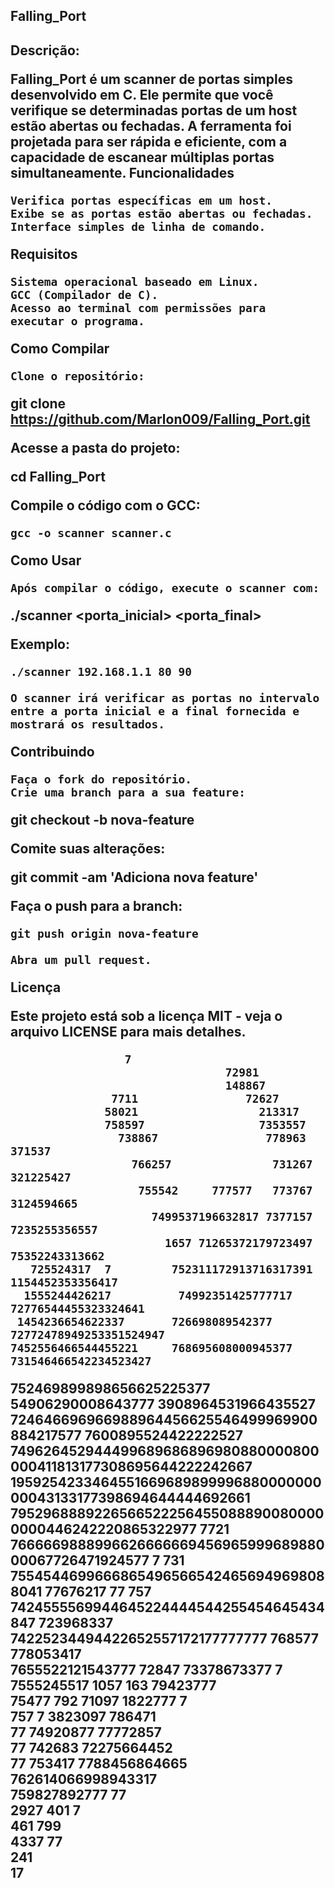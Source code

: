 <H2>Falling_Port<H2
                                       
                                                                                                                                                                            
Descrição:

Falling_Port é um scanner de portas simples desenvolvido em C. Ele permite que você verifique se determinadas portas de um host estão abertas ou fechadas. A ferramenta foi projetada para ser rápida e eficiente, com a capacidade de escanear múltiplas portas simultaneamente.
Funcionalidades

    Verifica portas específicas em um host.
    Exibe se as portas estão abertas ou fechadas.
    Interface simples de linha de comando.

Requisitos

    Sistema operacional baseado em Linux.
    GCC (Compilador de C).
    Acesso ao terminal com permissões para executar o programa.

Como Compilar

    Clone o repositório:

git clone https://github.com/Marlon009/Falling_Port.git

Acesse a pasta do projeto:

cd Falling_Port

Compile o código com o GCC:

    gcc -o scanner scanner.c

Como Usar

    Após compilar o código, execute o scanner com:

./scanner <endereco IP> <porta_inicial> <porta_final>

Exemplo:

    ./scanner 192.168.1.1 80 90

    O scanner irá verificar as portas no intervalo entre a porta inicial e a final fornecida e mostrará os resultados.

Contribuindo

    Faça o fork do repositório.
    Crie uma branch para a sua feature:

git checkout -b nova-feature

Comite suas alterações:

git commit -am 'Adiciona nova feature'

Faça o push para a branch:

    git push origin nova-feature

    Abra um pull request.

Licença

Este projeto está sob a licença MIT - veja o arquivo LICENSE para mais detalhes.



                     7                                  
                                    72981                             
                                    148867                            
                   7711                72627                          
                  58021                  213317                       
                  758597                 7353557                      
                    738867                778963       371537         
                      766257               731267     321225427       
                       755542     777577   773767    3124594665       
                         7499537196632817 7377157   7235255356557     
                           1657 71265372179723497  75352243313662     
       725524317  7         752311172913716317391  1154452353356417   
      1555244426217          74992351425777717 72776544455323324641   
     1454236654622337       726698089542377  72772478949253351524947  
    7452556466544455221     768695608000945377 731546466542234523427  
   752469899898656625225377  54906290008643777   3908964531966435527  
  724646696966988964456625546499969900884217577  7600895524422222527  
  749626452944499689686896980880000800000411813177308695644222242667  
  195925423346455166968989999688000000000043133177398694644444692661  
  79529688892265665222564550888900800000000446242220865322977   7721  
  766666988899662666666945696599968988000067726471924577       7 731  
  75545446996668654965665424656949698088041  77676217        77   757 
  7424555569944645224444544255454645434847  723968337                 
  74225234494422652557172177777777  768577  778053417                 
  7655522121543777                 72847  73378673377 7               
  7555245517                       1057  163 79423777                 
  75477                           792 71097   1822777         7       
  757                       7     3823097     786471                  
                        77      74920877   77772857                   
                   77          742683   72275664452                   
                       77     753417 7788456864665                    
                             762614066998943317                       
                            759827892777 77                           
                            2927 401         7                        
                           461  799                                   
                          4337   77                                   
                         241                                          
                         17                                           
                               
